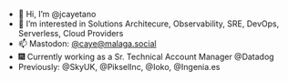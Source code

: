 - 👋 Hi, I’m @jcayetano
- 👀 I’m interested in Solutions Architecure, Observability, SRE, DevOps, Serverless, Cloud Providers
- 📫 Mastodon: [@caye@malaga.social](https://malaga.social/@caye)
- 🎆 Currently working as a Sr. Technical Account Manager @Datadog
- Previously: @SkyUK, @PikselInc, @Ioko, @Ingenia.es

<!---
jcayetano/jcayetano is a ✨ special ✨ repository because its `README.md` (this file) appears on your GitHub profile.
You can click the Preview link to take a look at your changes.
--->
